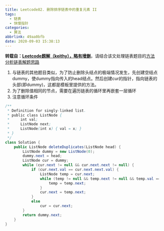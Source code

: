 ```yaml
---
title: Leetcode82. 删除排序链表中的重复元素 II
tags:
  - 链表
  - 快慢指针
categories:
  - 算法
abbrlink: 49aa0bfb
date: 2020-09-03 15:38:13
---
```


**转载自：[Leetcode题解（keithy），略有增删](https://leetcode-cn.com/problems/remove-duplicates-from-sorted-list-ii/solution/java-ya-jie-dian-fei-di-gui-rong-yi-li-jie-yong-sh/)**，请结合该文处理链表题目的[方法分析链表解题思路](./链表解题思路.md)

<!-- more -->

1. 与链表的其他题目类似，为了防止删除头结点的极端情况发生，先创建空结点dummy，使dummy指向传入的head结点。然后创建cur的指针，指向链表的头部(即dummy)，这都是模板里提供的方法。
2. 为了删除值相同的节点，需要在遍历链表的循环里再嵌套一层循环
3. 注意循环条件

```java
/**
 * Definition for singly-linked list.
 * public class ListNode {
 *     int val;
 *     ListNode next;
 *     ListNode(int x) { val = x; }
 * }
 */
class Solution {
    public ListNode deleteDuplicates(ListNode head) {
        ListNode dummy = new ListNode(0);
        dummy.next = head;
        ListNode cur = dummy;
        while (cur.next != null && cur.next.next != null) {
            if (cur.next.val == cur.next.next.val) {
                ListNode temp = cur.next;
                while (temp != null && temp.next != null && temp.val == temp.next.val ) {
                    temp = temp.next;
                }
                cur.next = temp.next;
            } 
            else
                cur = cur.next;
        }
        return dummy.next;
    }
}
```

